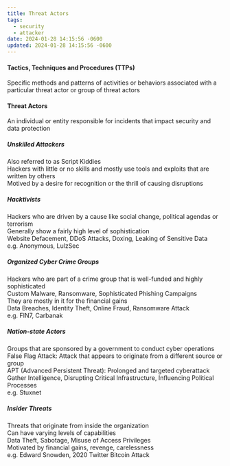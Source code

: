 ```yaml
---
title: Threat Actors
tags:
  - security
  - attacker
date: 2024-01-28 14:15:56 -0600
updated: 2024-01-28 14:15:56 -0600
---
```


#### Tactics, Techniques and Procedures (TTPs)
Specific methods and patterns of activities or behaviors associated with a particular threat actor or group of threat actors

#### Threat Actors
An individual or entity responsible for incidents that impact security and data protection

##### Unskilled Attackers
Also referred to as Script Kiddies  
Hackers with little or no skills and mostly use tools and exploits that are written by others  
Motived by a desire for recognition or the thrill of causing disruptions

##### Hacktivists
Hackers who are driven by a cause like social change, political agendas or terrorism  
Generally show a fairly high level of sophistication  
Website Defacement, DDoS Attacks, Doxing, Leaking of Sensitive Data  
e.g. Anonymous, LulzSec

##### Organized Cyber Crime Groups
Hackers who are part of a crime group that is well-funded and highly sophisticated  
Custom Malware, Ransomware, Sophisticated Phishing Campaigns  
They are mostly in it for the financial gains  
Data Breaches, Identity Theft, Online Fraud, Ransomware Attack  
e.g. FIN7, Carbanak

##### Nation-state Actors
Groups that are sponsored by a government to conduct cyber operations  
False Flag Attack: Attack that appears to originate from a different source or group  
APT (Advanced Persistent Threat): Prolonged and targeted cyberattack  
Gather Intelligence, Disrupting Critical Infrastructure, Influencing Political Processes  
e.g. Stuxnet

##### Insider Threats
Threats that originate from inside the organization  
Can have varying levels of capabilities  
Data Theft, Sabotage, Misuse of Access Privileges  
Motivated by financial gains, revenge, carelessness  
e.g. Edward Snowden, 2020 Twitter Bitcoin Attack  
